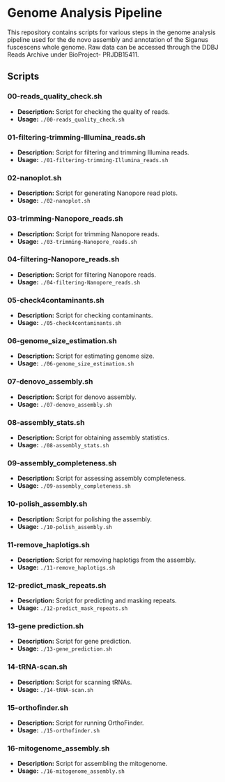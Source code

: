 # Genome Analysis Pipeline

This repository contains scripts for various steps in the genome analysis pipeline used for the de novo assembly and annotation of the Siganus fuscescens whole genome.
Raw data can be accessed through the DDBJ Reads Archive under BioProject- PRJDB15411. 

## Scripts

### 00-reads_quality_check.sh
- **Description:** Script for checking the quality of reads.
- **Usage:** `./00-reads_quality_check.sh`

### 01-filtering-trimming-Illumina_reads.sh
- **Description:** Script for filtering and trimming Illumina reads.
- **Usage:** `./01-filtering-trimming-Illumina_reads.sh`

### 02-nanoplot.sh
- **Description:** Script for generating Nanopore read plots.
- **Usage:** `./02-nanoplot.sh`

### 03-trimming-Nanopore_reads.sh
- **Description:** Script for trimming Nanopore reads.
- **Usage:** `./03-trimming-Nanopore_reads.sh`

### 04-filtering-Nanopore_reads.sh
- **Description:** Script for filtering Nanopore reads.
- **Usage:** `./04-filtering-Nanopore_reads.sh`

### 05-check4contaminants.sh
- **Description:** Script for checking contaminants.
- **Usage:** `./05-check4contaminants.sh`

### 06-genome_size_estimation.sh
- **Description:** Script for estimating genome size.
- **Usage:** `./06-genome_size_estimation.sh`

### 07-denovo_assembly.sh
- **Description:** Script for denovo assembly.
- **Usage:** `./07-denovo_assembly.sh`

### 08-assembly_stats.sh
- **Description:** Script for obtaining assembly statistics.
- **Usage:** `./08-assembly_stats.sh`

### 09-assembly_completeness.sh
- **Description:** Script for assessing assembly completeness.
- **Usage:** `./09-assembly_completeness.sh`

### 10-polish_assembly.sh
- **Description:** Script for polishing the assembly.
- **Usage:** `./10-polish_assembly.sh`

### 11-remove_haplotigs.sh
- **Description:** Script for removing haplotigs from the assembly.
- **Usage:** `./11-remove_haplotigs.sh`

### 12-predict_mask_repeats.sh
- **Description:** Script for predicting and masking repeats.
- **Usage:** `./12-predict_mask_repeats.sh`

### 13-gene prediction.sh
- **Description:** Script for gene prediction.
- **Usage:** `./13-gene_prediction.sh`

### 14-tRNA-scan.sh
- **Description:** Script for scanning tRNAs.
- **Usage:** `./14-tRNA-scan.sh`

### 15-orthofinder.sh
- **Description:** Script for running OrthoFinder.
- **Usage:** `./15-orthofinder.sh`

### 16-mitogenome_assembly.sh
- **Description:** Script for assembling the mitogenome.
- **Usage:** `./16-mitogenome_assembly.sh`


